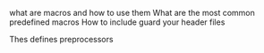 what are macros and how to use them
What are the most common predefined macros
How to include guard your header files

Thes defines preprocessors
